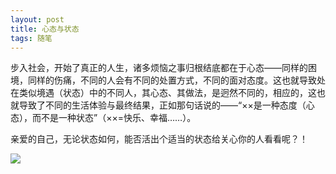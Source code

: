 ```yaml
---
layout: post
title: 心态与状态
tags: 随笔
---
```


步入社会，开始了真正的人生，诸多烦恼之事归根结底都在于心态——同样的困境，同样的伤痛，不同的人会有不同的处置方式，不同的面对态度。这也就导致处在类似境遇（状态）中的不同人，其心态、其做法，是迥然不同的，相应的，这也就导致了不同的生活体验与最终结果，正如那句话说的——“××是一种态度（心态），而不是一种状态”（××=快乐、幸福……）。

亲爱的自己，无论状态如何，能否活出个适当的状态给关心你的人看看呢？！

![](http://image.cpxxpc.com/xintai.jpg)

